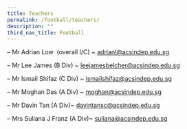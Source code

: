 ```yaml
---
title: Teachers
permalink: /football/teachers/
description: ""
third_nav_title: Football
---
```

– Mr Adrian Low  (overall I/C) ~ adrianl@acsindep.edu.sg

– Mr Lee James (B Div) ~ leejamesbelcher@acsindep.edu.sg

– Mr Ismail Shifaz (C Div) ~ ismailshifaz@acsindep.edu.sg

– Mr Moghan Das (A Div) ~ moghan@acsindep.edu.sg  

– Mr Davin Tan (A Div)~ davintansc@acsindep.edu.sg

– Mrs Suliana J Franz (A Div)~ suliana@acsindep.edu.sg